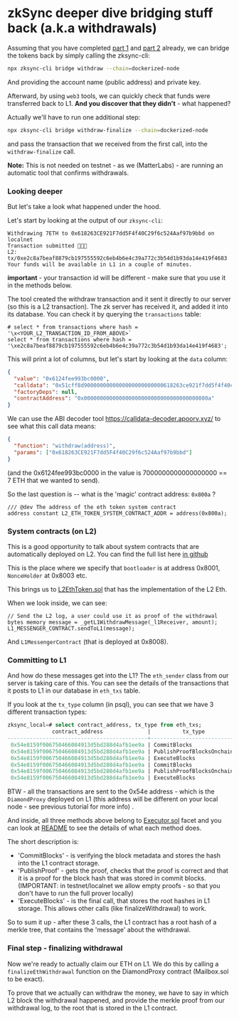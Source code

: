 # zkSync deeper dive bridging stuff back (a.k.a withdrawals)

Assuming that you have completed [part 1](01_initialization.md) and [part 2](02_deposits.md) already, we can bridge the
tokens back by simply calling the zksync-cli:

```bash
npx zksync-cli bridge withdraw --chain=dockerized-node
```

And providing the account name (public address) and private key.

Afterward, by using `web3` tools, we can quickly check that funds were transferred back to L1. **And you discover that
they didn't** - what happened?

Actually we'll have to run one additional step:

```bash
npx zksync-cli bridge withdraw-finalize --chain=dockerized-node
```

and pass the transaction that we received from the first call, into the `withdraw-finalize` call.

**Note:** This is not needed on testnet - as we (MatterLabs) - are running an automatic tool that confirms withdrawals.

### Looking deeper

But let's take a look what happened under the hood.

Let's start by looking at the output of our `zksync-cli`:

```
Withdrawing 7ETH to 0x618263CE921F7dd5F4f40C29f6c524Aaf97b9bbd on localnet
Transaction submitted 💸💸💸
L2: tx/0xe2c8a7beaf8879cb197555592c6eb4b6e4c39a772c3b54d1b93da14e419f4683
Your funds will be available in L1 in a couple of minutes.
```

**important** - your transaction id will be different - make sure that you use it in the methods below.

The tool created the withdraw transaction and it sent it directly to our server (so this is a L2 transaction). The zk
server has received it, and added it into its database. You can check it by querying the `transactions` table:

```shell
# select * from transactions where hash = '\x<YOUR_L2_TRANSACTION_ID_FROM_ABOVE>`
select * from transactions where hash = '\xe2c8a7beaf8879cb197555592c6eb4b6e4c39a772c3b54d1b93da14e419f4683';
```

This will print a lot of columns, but let's start by looking at the `data` column:

```json
{
  "value": "0x6124fee993bc0000",
  "calldata": "0x51cff8d9000000000000000000000000618263ce921f7dd5f4f40c29f6c524aaf97b9bbd",
  "factoryDeps": null,
  "contractAddress": "0x000000000000000000000000000000000000800a"
}
```

We can use the ABI decoder tool <https://calldata-decoder.apoorv.xyz/> to see what this call data means:

```json
{
  "function": "withdraw(address)",
  "params": ["0x618263CE921F7dd5F4f40C29f6c524Aaf97b9bbd"]
}
```

(and the 0x6124fee993bc0000 in the value is 7000000000000000000 == 7 ETH that we wanted to send).

So the last question is -- what is the 'magic' contract address: `0x800a` ?

```solidity
/// @dev The address of the eth token system contract
address constant L2_ETH_TOKEN_SYSTEM_CONTRACT_ADDR = address(0x800a);

```

### System contracts (on L2)

This is a good opportunity to talk about system contracts that are automatically deployed on L2. You can find the full
list here
[in github](https://github.com/matter-labs/era-system-contracts/blob/436d57da2fb35c40e38bcb6637c3a090ddf60701/scripts/constants.ts#L29)

This is the place where we specify that `bootloader` is at address 0x8001, `NonceHolder` at 0x8003 etc.

This brings us to
[L2EthToken.sol](https://github.com/matter-labs/era-system-contracts/blob/main/contracts/L2EthToken.sol) that has the
implementation of the L2 Eth.

When we look inside, we can see:

```solidity
// Send the L2 log, a user could use it as proof of the withdrawal
bytes memory message = _getL1WithdrawMessage(_l1Receiver, amount);
L1_MESSENGER_CONTRACT.sendToL1(message);
```

And `L1MessengerContract` (that is deployed at 0x8008).

### Committing to L1

And how do these messages get into the L1? The `eth_sender` class from our server is taking care of this. You can see
the details of the transactions that it posts to L1 in our database in `eth_txs` table.

If you look at the `tx_type` column (in psql), you can see that we have 3 different transaction types:

```sql
zksync_local=# select contract_address, tx_type from eth_txs;
              contract_address              |          tx_type
--------------------------------------------+---------------------------
 0x54e8159f006750466084913d5bd288d4afb1ee9a | CommitBlocks
 0x54e8159f006750466084913d5bd288d4afb1ee9a | PublishProofBlocksOnchain
 0x54e8159f006750466084913d5bd288d4afb1ee9a | ExecuteBlocks
 0x54e8159f006750466084913d5bd288d4afb1ee9a | CommitBlocks
 0x54e8159f006750466084913d5bd288d4afb1ee9a | PublishProofBlocksOnchain
 0x54e8159f006750466084913d5bd288d4afb1ee9a | ExecuteBlocks
```

BTW - all the transactions are sent to the 0x54e address - which is the `DiamondProxy` deployed on L1 (this address will
be different on your local node - see previous tutorial for more info) .

And inside, all three methods above belong to
[Executor.sol](https://github.com/matter-labs/era-contracts/blob/main/l1-contracts/contracts/zksync/facets/Executor.sol)
facet and you can look at
[README](https://github.com/matter-labs/era-contracts/blob/main/docs/Overview.md#executorfacet) to see the details of
what each method does.

The short description is:

- 'CommitBlocks' - is verifying the block metadata and stores the hash into the L1 contract storage.
- 'PublishProof' - gets the proof, checks that the proof is correct and that it is a proof for the block hash that was
  stored in commit blocks. (IMPORTANT: in testnet/localnet we allow empty proofs - so that you don't have to run the
  full prover locally)
- 'ExecuteBlocks' - is the final call, that stores the root hashes in L1 storage. This allows other calls (like
  finalizeWithdrawal) to work.

So to sum it up - after these 3 calls, the L1 contract has a root hash of a merkle tree, that contains the 'message'
about the withdrawal.

### Final step - finalizing withdrawal

Now we're ready to actually claim our ETH on L1. We do this by calling a `finalizeEthWithdrawal` function on the
DiamondProxy contract (Mailbox.sol to be exact).

To prove that we actually can withdraw the money, we have to say in which L2 block the withdrawal happened, and provide
the merkle proof from our withdrawal log, to the root that is stored in the L1 contract.
